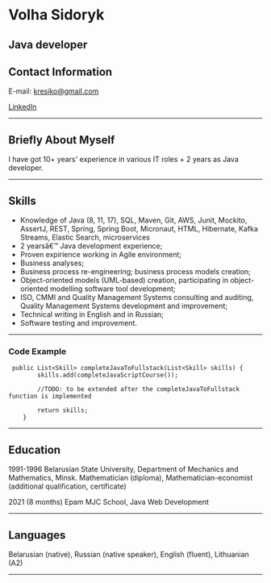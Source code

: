 # Volha Sidoryk
## Java developer
## Contact Information


E-mail:  kresiko@gmail.com


[LinkedIn](https://www.linkedin.com/in/volha-sidoryk-18a26a90/)


-----------------------------------------------------
## Briefly About Myself


I have got 10+ years' experience in various IT roles  + 2 years as Java developer.


-------------------------------------------------------

## Skills


* Knowledge of Java (8, 11, 17), SQL, Maven, Git, AWS, Junit, Mockito, AssertJ, REST, Spring, Spring Boot, Micronaut, HTML, Hibernate, Kafka Streams, Elastic Search, microservices
* 2 yearsâ€™ Java development experience;
* Proven expirience working in Agile environment;
* Business analyses;
* Business process re-engineering; business process models creation;
* Object-oriented models (UML-based) creation, participating in object-oriented modelling software tool development;
* ISO, CMMI and Quality Management Systems consulting and auditing, Quality Management Systems development and improvement;
* Technical writing in English and in Russian;
* Software testing and improvement.


---------------------------------------------------------
### Code Example

```
 public List<Skill> completeJavaToFullstack(List<Skill> skills) {
        skills.add(completeJavaScriptCourse());

        //TODO: to be extended after the completeJavaToFullstack function is implemented

        return skills;
    }
```

----------------------------------------------------------
## Education


1991-1996 Belarusian State University, Department of Mechanics and Mathematics, Minsk. Mathematician (diploma), Mathematician-economist (additional qualification, certificate)


2021 (8 months) Epam MJC School, Java Web Development

-----------------------------------------------------------
## Languages


Belarusian (native), Russian (native speaker), English (fluent), Lithuanian (A2)

-----------------------------------------------------------------